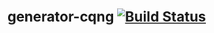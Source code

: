 # generator-cqng [![Build Status](https://secure.travis-ci.org/framini/generator-cqng.png?branch=master)](https://travis-ci.org/framini/generator-cqng)
